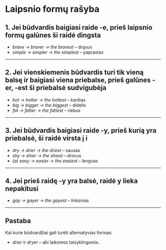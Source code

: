 # Laipsnio formų rašyba

## 1. Jei būdvardis baigiasi raide **-e**, prieš laipsnio formų galūnes ši raidė dingsta

- *brave → braver → the bravest* – drąsus  
- *simple → simpler → the simplest* – paprastas  

---

## 2. Jei vienskiemenis būdvardis turi tik vieną balsę ir baigiasi viena priebalse, prieš galūnes **-er, -est** ši priebalsė sudvigubėja

- *hot → hotter → the hottest* – karštas  
- *big → bigger → the biggest* – didelis  
- *fat → fatter → the fattest* – riebus  

---

## 3. Jei būdvardis baigiasi raide **-y**, prieš kurią yra priebalsė, ši raidė virsta į **i**

- *dry → drier → the driest* – sausas  
- *shy → shier → the shiest* – drovus  
- *(a) easy → easier → the easiest* – lengvas  

---

## 4. Jei prieš raidę **-y** yra balsė, raidė **y** lieka nepakitusi

- *gay → gayer → the gayest* – linksmas  

---

## Pastaba

Kai kurie būdvardžiai gali turėti alternatyvias formas:  
- *drier* ir *dryer* – abi laikomos taisyklingomis.  
